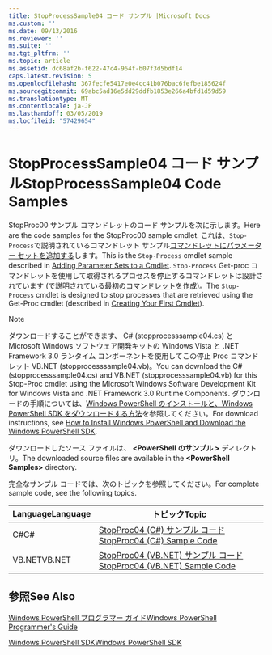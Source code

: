 ```yaml
---
title: StopProcessSample04 コード サンプル |Microsoft Docs
ms.custom: ''
ms.date: 09/13/2016
ms.reviewer: ''
ms.suite: ''
ms.tgt_pltfrm: ''
ms.topic: article
ms.assetid: dc68af2b-f622-47c4-964f-b07f3d5bdf14
caps.latest.revision: 5
ms.openlocfilehash: 367fecfe5417e0e4cc41b076bac6fefbe185624f
ms.sourcegitcommit: 69abc5ad16e5dd29ddfb1853e266a4bfd1d59d59
ms.translationtype: MT
ms.contentlocale: ja-JP
ms.lasthandoff: 03/05/2019
ms.locfileid: "57429654"
---
```

# <a name="stopprocesssample04-code-samples"></a><span data-ttu-id="3f907-102">StopProcessSample04 コード サンプル</span><span class="sxs-lookup"><span data-stu-id="3f907-102">StopProcessSample04 Code Samples</span></span>

<span data-ttu-id="3f907-103">StopProc00 サンプル コマンドレットのコード サンプルを次に示します。</span><span class="sxs-lookup"><span data-stu-id="3f907-103">Here are the code samples for the StopProc00 sample cmdlet.</span></span> <span data-ttu-id="3f907-104">これは、`Stop-Process`で説明されているコマンドレット サンプル[コマンドレットにパラメーター セットを追加する](../cmdlet/adding-parameter-sets-to-a-cmdlet.md)します。</span><span class="sxs-lookup"><span data-stu-id="3f907-104">This is the `Stop-Process` cmdlet sample described in [Adding Parameter Sets to a Cmdlet](../cmdlet/adding-parameter-sets-to-a-cmdlet.md).</span></span> <span data-ttu-id="3f907-105">`Stop-Process` Get-proc コマンドレットを使用して取得されるプロセスを停止するコマンドレットは設計されています (で説明されている[最初のコマンドレットを作成](../cmdlet/creating-a-cmdlet-without-parameters.md))。</span><span class="sxs-lookup"><span data-stu-id="3f907-105">The `Stop-Process` cmdlet is designed to stop processes that are retrieved using the Get-Proc cmdlet (described in [Creating Your First Cmdlet](../cmdlet/creating-a-cmdlet-without-parameters.md)).</span></span>

> [!NOTE]
> <span data-ttu-id="3f907-106">ダウンロードすることができます、 C# (stopprocesssample04.cs) と Microsoft Windows ソフトウェア開発キットの Windows Vista と .NET Framework 3.0 ランタイム コンポーネントを使用してこの停止 Proc コマンドレット VB.NET (stopprocesssample04.vb)。</span><span class="sxs-lookup"><span data-stu-id="3f907-106">You can download the C# (stopprocesssample04.cs) and VB.NET (stopprocesssample04.vb) for this Stop-Proc cmdlet using the Microsoft Windows Software Development Kit for Windows Vista and .NET Framework 3.0 Runtime Components.</span></span> <span data-ttu-id="3f907-107">ダウンロードの手順については、[Windows PowerShell のインストールと、Windows PowerShell SDK をダウンロードする方法](/powershell/developer/installing-the-windows-powershell-sdk)を参照してください。</span><span class="sxs-lookup"><span data-stu-id="3f907-107">For download instructions, see [How to Install Windows PowerShell and Download the Windows PowerShell SDK](/powershell/developer/installing-the-windows-powershell-sdk).</span></span>
>
> <span data-ttu-id="3f907-108">ダウンロードしたソース ファイルは、  **\<PowerShell のサンプル >** ディレクトリ。</span><span class="sxs-lookup"><span data-stu-id="3f907-108">The downloaded source files are available in the **\<PowerShell Samples>** directory.</span></span>

<span data-ttu-id="3f907-109">完全なサンプル コードでは、次のトピックを参照してください。</span><span class="sxs-lookup"><span data-stu-id="3f907-109">For complete sample code, see the following topics.</span></span>

|<span data-ttu-id="3f907-110">Language</span><span class="sxs-lookup"><span data-stu-id="3f907-110">Language</span></span>|<span data-ttu-id="3f907-111">トピック</span><span class="sxs-lookup"><span data-stu-id="3f907-111">Topic</span></span>|
|--------------|-----------|
|<span data-ttu-id="3f907-112">C#</span><span class="sxs-lookup"><span data-stu-id="3f907-112">C#</span></span>|[<span data-ttu-id="3f907-113">StopProc04 (C#) サンプル コード</span><span class="sxs-lookup"><span data-stu-id="3f907-113">StopProc04 (C#) Sample Code</span></span>](./stopprocesssample04-csharp-sample-code.md)|
|<span data-ttu-id="3f907-114">VB.NET</span><span class="sxs-lookup"><span data-stu-id="3f907-114">VB.NET</span></span>|[<span data-ttu-id="3f907-115">StopProc04 (VB.NET) サンプル コード</span><span class="sxs-lookup"><span data-stu-id="3f907-115">StopProc04 (VB.NET) Sample Code</span></span>](./stopprocesssample04-vb-net-sample-code.md)|

## <a name="see-also"></a><span data-ttu-id="3f907-116">参照</span><span class="sxs-lookup"><span data-stu-id="3f907-116">See Also</span></span>

[<span data-ttu-id="3f907-117">Windows PowerShell プログラマー ガイド</span><span class="sxs-lookup"><span data-stu-id="3f907-117">Windows PowerShell Programmer's Guide</span></span>](./windows-powershell-programmer-s-guide.md)

[<span data-ttu-id="3f907-118">Windows PowerShell SDK</span><span class="sxs-lookup"><span data-stu-id="3f907-118">Windows PowerShell SDK</span></span>](../windows-powershell-reference.md)